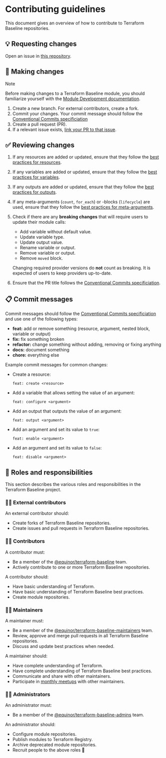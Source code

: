 # Contributing guidelines

This document gives an overview of how to contribute to Terraform Baseline repositories.

## 💡 Requesting changes

Open an issue in [this repository](https://github.com/equinor/terraform-baseline/issues/new/choose).

## 📝 Making changes

> [!NOTE]
> Before making changes to a Terraform Baseline module, you should familiarize yourself with the [Module Development documentation](https://developer.hashicorp.com/terraform/language/modules/develop).

1. Create a new branch. For external contributors, create a fork.
1. Commit your changes. Your commit message should follow the [Conventional Commits specificiation](#-commit-messages)
1. Create a pull request (PR).
1. If a relevant issue exists, [link your PR to that issue](https://docs.github.com/en/issues/tracking-your-work-with-issues/linking-a-pull-request-to-an-issue).

## ✅ Reviewing changes

1. If any resources are added or updated, ensure that they follow the [best practices for resources](docs/best-practices/resources.md).
1. If any variables are added or updated, ensure that they follow the [best practices for variables](docs/best-practices/variables-and-outputs.md).
1. If any outputs are added or updated, ensure that they follow the [best practices for outputs](docs/best-practices/variables-and-outputs.md).
1. If any meta-arguments (`count`, `for_each`) or -blocks (`lifecycle`) are used, ensure that they follow the [best practices for meta-arguments](docs/best-practices/meta-arguments.md).
1. Check if there are any **breaking changes** that will require users to update their module calls:

     - Add variable without default value.
     - Update variable type.
     - Update output value.
     - Rename variable or output.
     - Remove variable or output.
     - Remove `moved` block.

      Changing required provider versions do **not** count as breaking. It is expected of users to keep providers up-to-date.

1. Ensure that the PR title follows the [Conventional Commits specificiation](#-commit-messages).

## 📋 Commit messages

Commit messages should follow the [Conventional Commits specificiation](https://www.conventionalcommits.org/en/v1.0.0/) and use one of the following types:

- **feat:** add or remove something (resource, argument, nested block, variable or output)
- **fix:** fix something broken
- **refactor:** change something without adding, removing or fixing anything
- **docs:** document something
- **chore:** everything else

Example commit messages for common changes:

- Create a resource:

  ```plaintext
  feat: create <resource>
  ```

- Add a variable that allows setting the value of an argument:

  ```plaintext
  feat: configure <argument>
  ```

- Add an output that outputs the value of an argument:

  ```plaintext
  feat: output <argument>
  ```

- Add an argument and set its value to `true`:

  ```plaintext
  feat: enable <argument>
  ```

- Add an argument and set its value to `false`:

  ```plaintext
  feat: disable <argument>
  ```

## 🤝 Roles and responsibilities

This section describes the various roles and responsibilities in the Terraform Baseline project.

### 🦸‍♀️ External contributors

An external contributor should:

- Create forks of Terraform Baseline repositories.
- Create issues and pull requests in Terraform Baseline repositories.

### 👨‍🎓 Contributors

A contributor must:

- Be a member of the [@equinor/terraform-baseline](https://github.com/orgs/equinor/teams/terraform-baseline) team.
- Actively contribute to one or more Terraform Baseline repositories.

A contributor should:

- Have basic understanding of Terraform.
- Have basic understanding of Terraform Baseline best practices.
- Create module repositories.

### 👷‍♀️ Maintainers

A maintainer must:

- Be a member of the [@equinor/terraform-baseline-maintainers](https://github.com/orgs/equinor/teams/terraform-baseline-maintainers) team.
- Review, approve and merge pull requests in all Terraform Baseline repositories.
- Discuss and update best practices when needed.

A maintainer should:

- Have complete understanding of Terraform.
- Have complete understanding of Terraform Baseline best practices.
- Communicate and share with other maintainers.
- Participate in [monthly meetups](internal/meetups.md) with other maintainers.

### 👮‍♂️ Administrators

An administrator must:

- Be a member of the [@equinor/terraform-baseline-admins](https://github.com/orgs/equinor/teams/terraform-baseline-admins) team.

An administrator should:

- Configure module repositories.
- Publish modules to Terraform Registry.
- Archive deprecated module repositories.
- Recruit people to the above roles 🤗
